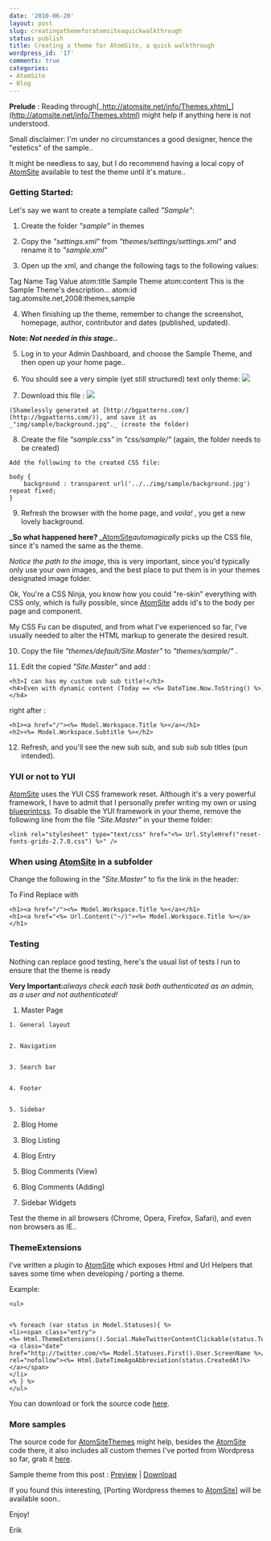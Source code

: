 ```yaml
---
date: '2010-06-20'
layout: post
slug: creatingathemeforatomsiteaquickwalkthrough
status: publish
title: Creating a theme for AtomSite, a quick walkthrough
wordpress_id: '17'
comments: true
categories:
- AtomSite
- Blog
---
```


**Prelude** : Reading through[_http://atomsite.net/info/Themes.xhtml_](http://atomsite.net/info/Themes.xhtml) might help if anything here is not understood.

Small disclaimer: I'm under no circumstances a good designer, hence the "estetics" of the sample..

It might be needless to say, but I do recommend having a local copy of [AtomSite](http://atomsite.net) available to test the theme until it's mature..

### Getting Started:


Let's say we want to create a template called _"Sample"_:
	
  1. Create the folder _"sample"_ in themes

	
  2. Copy the _"settings.xml"_ from _"themes/settings/settings.xml"_ and rename it to _"sample.xml"_
	
  3. Open up the xml, and change the following tags to the following values:

Tag Name
Tag Value
atom:title
Sample Theme
atom:content
This is the Sample Theme's description…
atom:id
tag.atomsite.net,2008:themes,sample
	
  4. When finishing up the theme, remember to change the screenshot,
homepage, author, contributor and dates (published, updated).

**Note: _Not needed in this stage.._**

	
  5. Log in to your Admin Dashboard, and choose the Sample Theme, and then open up your home page..

	
  6. You should see a very simple (yet still structured) text only theme: ![](/images/Image_thumb.png)

	
  7. Download this file : ![](/images/Background2.jpeg)

    (Shamelessly generated at [http://bgpatterns.com/](http://bgpatterns.com/)), and save it as _"img/sample/background.jpg"._ (create the folder)

  8. Create the file _"sample.css"_ in _"css/sample/"_ (again, the folder needs to be created)

    Add the following to the created CSS file:

```
body {
    background : transparent url('../../img/sample/background.jpg') repeat fixed;
}
```

  9. Refresh the browser with the home page, and _voila!_ , you get a new lovely background. 

**_So what happened here?
_**[AtomSite](http://atomsite.net)_automagically_ picks up the CSS file, since it's named the same as the theme.

_Notice the path to the image_, this is very important, since you'd typically only use your own images, and the best place to put them is in your themes designated image folder.

Ok, You're a CSS Ninja, you know how you could "re-skin" everything with CSS only, which is fully possible, since [AtomSite](http://atomsite.net) adds id's to the body per page and component.

My CSS Fu can be disputed, and from what I've experienced so far, I've usually needed to alter the HTML markup to generate the desired result.

  10. Copy the file _"themes/default/Site.Master"_ to _"themes/sample/"_ .
	
  11. Edit the copied _"Site.Master"_ and add :

```
<h3>I can has my custom sub sub title!</h3>
<h4>Even with dynamic content (Today == <%= DateTime.Now.ToString() %>)!</h4>
```

right after :

```
<h1><a href="/"><%= Model.Workspace.Title %></a></h1>
<h2><%= Model.Workspace.Subtitle %></h2>
```

  12. Refresh, and you'll see the new sub sub, and sub sub sub titles (pun intended).

### YUI or not to YUI


[AtomSite](http://atomsite.net) uses the YUI CSS framework reset.
Although it's a very powerful framework, I have to admit that I personally prefer writing my own or using [blueprintcss](http://www.blueprintcss.org/).
To disable the YUI framework in your theme, remove the following line from the file _"Site.Master"_ in your theme folder:

```
<link rel="stylesheet" type="text/css" href="<%= Url.StyleHref("reset-fonts-grids-2.7.0.css") %>" />
```

### When using [AtomSite](http://atomsite.net) in a subfolder

Change the following in the _"Site.Master"_ to fix the link in the header:

To Find
Replace with

```
<h1><a href="/"><%= Model.Workspace.Title %></a></h1>
<h1><a href="<%= Url.Content("~/)"><%= Model.Workspace.Title %></a></h1>
```

### Testing

Nothing can replace good testing, here's the usual list of tests I run to ensure that the theme is ready

**Very Important:**_always check each task both authenticated as an admin, as a user and not authenticated!_

  1. Master Page

	
    1. General layout

	
    2. Navigation

	
    3. Search bar

	
    4. Footer

	
    5. Sidebar

	
  2. Blog Home

	
  3. Blog Listing

	
  4. Blog Entry

	
  5. Blog Comments (View)

	
  6. Blog Comments (Adding)

	
  7. Sidebar Widgets


Test the theme in all browsers (Chrome, Opera, Firefox, Safari), and even non browsers as IE..


### ThemeExtensions


I've written a plugin to [AtomSite](http://atomsite.net) which exposes Html and Url Helpers that saves some time when developing / porting a theme.

Example:

```
<ul>


<% foreach (var status in Model.Statuses){ %>
<li><span class="entry">
<%= Html.ThemeExtensions().Social.MakeTwitterContentClickable(status.Text)%>
<a class="date" href="http://twitter.com/<%= Model.Statuses.First().User.ScreenName %>/statuses/<%= status.Id %>" rel="nofollow"><%= Html.DateTimeAgoAbbreviation(status.CreatedAt)%></a></span>
</li>
<% } %>
</ul>
```
You can download or fork the source code [ here](http://github.com/erikzaadi/AtomSitePlugins/tree/master/src/ThemeExtensions/).

### More samples

The source code for [AtomSiteThemes](http://atomsitethemes.erikzaadi.com/) might help, besides the [AtomSite](http://atomsite.net) code there, it also includes all custom themes I've ported from Wordpress so far, grab it [here](http://github.com/erikzaadi/atomsitethemes.erikzaadi.com).

Sample theme from this post : [Preview](http://atomsitethemes.erikzaadi.com/ThemeSwitcher/ChangeTheme?ThemeName=Sample) | [Download](http://atomsitethemes.erikzaadi.com/ThemeSwitcher/Download?ThemeName=sample)

If you found this interesting, [Porting Wordpress themes to [AtomSite](http://atomsite.net)] will be available soon..

Enjoy!

Erik
